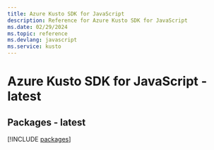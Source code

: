 ```yaml
---
title: Azure Kusto SDK for JavaScript
description: Reference for Azure Kusto SDK for JavaScript
ms.date: 02/29/2024
ms.topic: reference
ms.devlang: javascript
ms.service: kusto
---
```

# Azure Kusto SDK for JavaScript - latest
## Packages - latest
[!INCLUDE [packages](kusto-index.md)]